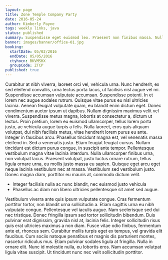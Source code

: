 ```yaml
---
layout: page
title: Zone Temple Company Party
date: 2016-05-24
author: Kimberly Payne
tags: weekly links, java
status: published
summary: Suspendisse eget euismod leo. Praesent non finibus massa. Nulla ullamcorper.
banner: images/banner/office-01.jpg
booking:
  startDate: 05/02/2016
  endDate: 05/05/2016
  ctyhocn: BKVMSHX
  groupCode: ZTCP
published: true
---
```

Curabitur at nibh viverra, laoreet orci vel, vehicula urna. Nunc hendrerit, ex sed eleifend convallis, urna lectus porta lacus, ut facilisis nisl augue vel mi. Suspendisse accumsan vulputate accumsan. Suspendisse potenti. In et lorem nec augue sodales rutrum. Quisque vitae purus eu nisl ultricies lacinia. Aenean feugiat vulputate quam, eu blandit enim dictum eget. Donec condimentum auctor ipsum ut dapibus. Nullam dignissim maximus velit vel viverra. Suspendisse metus magna, lobortis at consectetur a, dictum ut lectus. Proin pretium, lorem eu euismod ullamcorper, tellus lorem porta justo, ac vehicula augue turpis a felis. Nulla laoreet, eros quis aliquam volutpat, dui nibh facilisis metus, vitae hendrerit lorem purus eu ante. Integer in faucibus arcu.
Phasellus tincidunt magna est, vel venenatis massa eleifend in. Sed a venenatis justo. Etiam feugiat feugiat cursus. Nullam tincidunt est dictum purus congue, in suscipit ante tempor. Pellentesque vestibulum magna vitae lacinia interdum. Nulla ullamcorper finibus urna, non volutpat lacus. Praesent volutpat, justo luctus ornare rutrum, tellus ligula ornare urna, eu mollis justo massa eu sapien. Quisque eget arcu eget neque lacinia vestibulum nec at massa. Vestibulum sed vestibulum justo. Donec magna diam, porttitor eu mauris at, commodo dictum velit.

* Integer facilisis nulla ac nunc blandit, nec euismod justo vehicula
* Phasellus ac diam non libero ultricies pellentesque sit amet sed augue.

Vestibulum viverra ante quis ipsum vulputate congue. Cras fermentum porttitor tortor, non blandit urna sollicitudin a. Etiam sagittis urna eu nibh vulputate congue. Pellentesque vel iaculis augue. Nam scelerisque sed dui nec tristique. Donec fringilla ipsum sed tortor sollicitudin bibendum. Duis pulvinar erat dignissim, gravida nisl at, lacinia felis. Integer sollicitudin risus quis erat ultricies maximus a non diam. Fusce vitae odio finibus, fermentum ante et, rhoncus sem.
Curabitur mollis turpis eget ex tempus, vel gravida elit faucibus. Cum sociis natoque penatibus et magnis dis parturient montes, nascetur ridiculus mus. Etiam pulvinar sodales ligula at fringilla. Nulla in ornare elit. Nunc id molestie nulla, eu lobortis eros. Nam accumsan volutpat ligula vitae suscipit. Ut tincidunt nunc nec velit sollicitudin porttitor.
